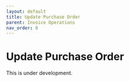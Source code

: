 ```yaml
---
layout: default
title: Update Purchase Order
parent: Invoice Operations
nav_order: 8
---
```


# Update Purchase Order

This is under development.